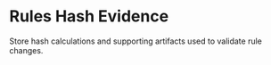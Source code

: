 # Rules Hash Evidence

Store hash calculations and supporting artifacts used to validate rule changes.
